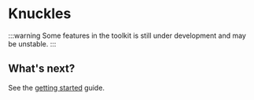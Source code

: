 # Knuckles

:::warning
Some features in the toolkit is still under development and may be unstable.
:::

<!-- @include: @/parts/intro.md -->

## What's next?

See the [getting started](/docs/getting-started) guide.
